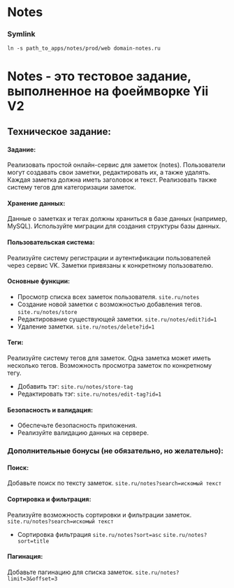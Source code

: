 # Notes

### Symlink
```
ln -s path_to_apps/notes/prod/web domain-notes.ru
```

# Notes - это тестовое задание, выполненное на фоеймворке Yii V2

## Техническое задание:

#### Задание:
Реализовать простой онлайн-сервис для заметок (notes).
Пользователи могут создавать свои заметки, редактировать их, а также удалять.
Каждая заметка должна иметь заголовок и текст.
Реализовать также систему тегов для категоризации заметок.

#### Хранение данных:
Данные о заметках и тегах должны храниться в базе данных (например, MySQL).
Используйте миграции для создания структуры базы данных.

#### Пользовательская система:
Реализуйте систему регистрации и аутентификации пользователей через сервис VK.
Заметки привязаны к конкретному пользователю.

#### Основные функции:
- Просмотр списка всех заметок пользователя. ```site.ru/notes```
- Создание новой заметки с возможностью добавления тегов. ```site.ru/notes/store```
- Редактирование существующей заметки. ```site.ru/notes/edit?id=1```
- Удаление заметки. ```site.ru/notes/delete?id=1```

#### Теги:
Реализуйте систему тегов для заметок. Одна заметка может иметь несколько тегов.
Возможность просмотра заметок по конкретному тегу.

- Добавить тэг: ```site.ru/notes/store-tag```
- Редактировать тэг: ```site.ru/notes/edit-tag?id=1```

#### Безопасность и валидация:
- Обеспечьте безопасность приложения.
- Реализуйте валидацию данных на сервере.

### Дополнительные бонусы (не обязательно, но желательно):

#### Поиск:
Добавьте поиск по тексту заметок. ```site.ru/notes?search=искомый текст```

#### Сортировка и фильтрация:
Реализуйте возможность сортировки и фильтрации заметок. ```site.ru/notes?search=искомый текст```
- Сортировка фильтрация ```site.ru/notes?sort=asc``` ```site.ru/notes?sort=title```

#### Пагинация:
Добавьте пагинацию для списка заметок.
```site.ru/notes?limit=3&offset=3```
